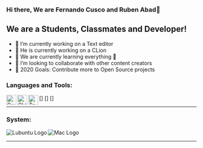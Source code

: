 ### Hi there, We are Fernando Cusco and Ruben Abad👋
## We are  a Students, Classmates and Developer!
- 🔭 I’m currently working on a Text editor
- 🔭 He is currently working on a CLion
- 🌱 We are currently learning everything 🤣
- 👯 I’m looking to collaborate with other content creators
- 🥅 2020 Goals: Contribute more to Open Source projects

### Languages and Tools:
[<img align="left" alt="C++" width="26px" src="https://upload.wikimedia.org/wikipedia/commons/thumb/1/18/ISO_C%2B%2B_Logo.svg/306px-ISO_C%2B%2B_Logo.svg.png" />]
[<img align="left" alt="CLion" width="26px" src="https://cdn.worldvectorlogo.com/logos/clion-1.svg" />]
[<img align="left" alt="Text Editor" width="26px" src="https://thumbs.dreamstime.com/b/text-editor-isolated-icon-simple-element-illustration-technology-concept-icons-editable-logo-sign-symbol-design-white-142287610.jpg" />]
<br />

---
### System:
<img align="left" alt="Lubuntu Logo" src="https://ubunlog.com/wp-content/uploads/2017/02/lubuntu.jpg" />
<img align="left" alt="Mac Logo" src="https://i.pinimg.com/originals/8e/fd/cf/8efdcf3106de0b15d3374f96d0af5246.png" />
<br />

---

